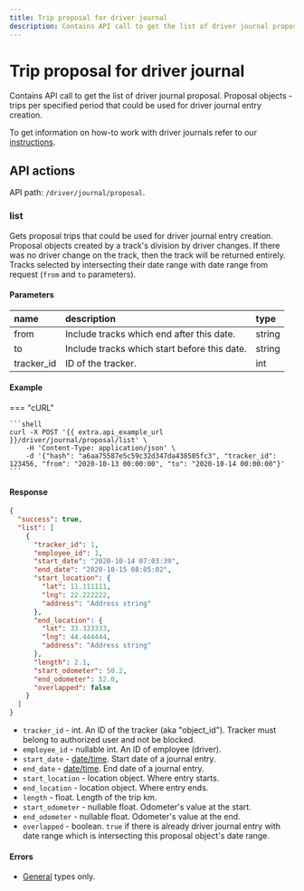 ```yaml
---
title: Trip proposal for driver journal
description: Contains API call to get the list of driver journal proposal. 
---
```


# Trip proposal for driver journal

Contains API call to get the list of driver journal proposal. Proposal objects - trips per specified period that could be
used for driver journal entry creation.

To get information on how-to work with driver journals refer to our [instructions](../../../guides/fleet-management/driver-journals.md).


## API actions

API path: `/driver/journal/proposal`.

### list

Gets proposal trips that could be used for driver journal entry creation. 
Proposal objects  created by a track's division by driver changes. 
If there was no driver change on the track, then the track will be returned entirely. 
Tracks selected by intersecting their date range with date range from request (`from` and `to` parameters).

#### Parameters

| name       | description                                  | type   |
|:-----------|:---------------------------------------------|:-------|
| from       | Include tracks which end after this date.    | string |
| to         | Include tracks which start before this date. | string |
| tracker_id | ID of the tracker.                           | int    |

#### Example

=== "cURL"

    ```shell
    curl -X POST '{{ extra.api_example_url }}/driver/journal/proposal/list' \
        -H 'Content-Type: application/json' \
        -d '{"hash": "a6aa75587e5c59c32d347da438505fc3", "tracker_id": 123456, "from": "2020-10-13 00:00:00", "to": "2020-10-14 00:00:00"}'
    ```

#### Response

```json
{
  "success": true,
  "list": [
    {
      "tracker_id": 1,
      "employee_id": 1,
      "start_date": "2020-10-14 07:03:39",
      "end_date": "2020-10-15 08:05:02",
      "start_location": {
        "lat": 11.111111,
        "lng": 22.222222,
        "address": "Address string"
      },
      "end_location": {
        "lat": 33.333333,
        "lng": 44.444444,
        "address": "Address string"
      },
      "length": 2.1,
      "start_odometer": 50.2,
      "end_odometer": 52.0,
      "overlapped": false
    }
  ]
}
```

* `tracker_id` - int. An ID of the tracker (aka "object_id"). Tracker must belong to authorized user and not be blocked. 
* `employee_id` - nullable int. An ID of employee (driver).
* `start_date` - [date/time](../../../getting-started/introduction.md#data-types). Start date of a journal entry.
* `end_date` - [date/time](../../../getting-started/introduction.md#data-types). End date of a journal entry.
* `start_location` - location object. Where entry starts.
* `end_location` - location object. Where entry ends.
* `length` - float. Length of the trip km.
* `start_odometer` - nullable float. Odometer's value at the start.
* `end_odometer` - nullable float. Odometer's value at the end.
* `overlapped` - boolean. `true` if there is already driver journal entry with date range which is intersecting this proposal object's date range.

#### Errors

* [General](../../../getting-started/errors.md#error-codes) types only.
